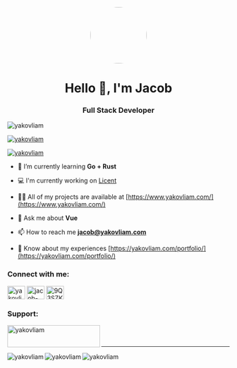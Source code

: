 <p align="center">
    <img style="border-radius: 100px" width="128" height="128" src="https://avatars.githubusercontent.com/u/40674666?s=400&u=d1b21bfd266078a1126cbdbca1269a6dc4d7924f&v=4">
</p>
<h1 align="center">Hello 👋, I'm Jacob</h1>
<h3 align="center">Full Stack Developer</h3>

<p align="left"> <img src="https://komarev.com/ghpvc/?username=yakovliam&label=Profile%20views&color=ff00f7&style=flat-square" alt="yakovliam" /> </p>

<p align="left"> <a href="https://github.com/ryo-ma/github-profile-trophy"><img src="https://github-profile-trophy.vercel.app/?username=yakovliam" alt="yakovliam" /></a> </p>

<p align="left"> <a href="https://twitter.com/yakovliam" target="blank"><img src="https://img.shields.io/twitter/follow/yakovliam?logo=twitter&style=for-the-badge" alt="yakovliam" /></a> </p>

- 🌱 I’m currently learning **Go + Rust**

- 💻 I'm currently working on [Licent](https://licent.yakovliam.com/)

- 👨‍💻 All of my projects are available at [https://www.yakovliam.com/](https://www.yakovliam.com/)

- 💬 Ask me about **Vue**

- 📫 How to reach me **jacob@yakovliam.com**

- 📄 Know about my experiences [https://yakovliam.com/portfolio/](https://yakovliam.com/portfolio/)

<h3 align="left">Connect with me:</h3>
<p align="left">
<a href="https://twitter.com/yakovliam" target="blank"><img align="center" src="https://raw.githubusercontent.com/rahuldkjain/github-profile-readme-generator/master/src/images/icons/Social/twitter.svg" alt="yakovliam" height="30" width="40" /></a>
<a href="https://linkedin.com/in/jacob-cohen-a82162208" target="blank"><img align="center" src="https://raw.githubusercontent.com/rahuldkjain/github-profile-readme-generator/master/src/images/icons/Social/linked-in-alt.svg" alt="jacob-cohen-a82162208" height="30" width="40" /></a>
<a href="https://discord.gg/9Q3SZKb9HX" target="blank"><img align="center" src="https://raw.githubusercontent.com/rahuldkjain/github-profile-readme-generator/master/src/images/icons/Social/discord.svg" alt="9Q3SZKb9HX" height="30" width="40" /></a>
</p>

<h3 align="left">Support:</h3>
<p>
    <a href="https://www.buymeacoffee.com/yakovliam"> <img align="left" src="https://cdn.buymeacoffee.com/buttons/v2/default-yellow.png" height="50" width="210" alt="yakovliam" /></a>
</p>
<br/>
<br/>
<hr/>

<p style="text-align: left"><img align="left" src="https://github-readme-stats.vercel.app/api/top-langs?username=yakovliam&show_icons=true&locale=en&layout=compact" alt="yakovliam" />
<img align="left" src="https://github-readme-stats.vercel.app/api?username=yakovliam&show_icons=true&locale=en" alt="yakovliam" />
<img align="left" src="https://github-readme-streak-stats.herokuapp.com/?user=yakovliam&" alt="yakovliam" /></p>
